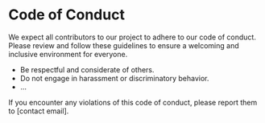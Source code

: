 # Code of Conduct

We expect all contributors to our project to adhere to our code of conduct. Please review and follow these guidelines to ensure a welcoming and inclusive environment for everyone.

- Be respectful and considerate of others.
- Do not engage in harassment or discriminatory behavior.
- ...

If you encounter any violations of this code of conduct, please report them to [contact email].
